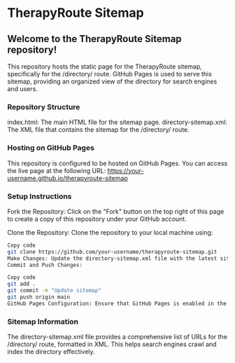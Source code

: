 # TherapyRoute Sitemap
## Welcome to the TherapyRoute Sitemap repository!

This repository hosts the static page for the TherapyRoute sitemap, specifically for the /directory/ route. GitHub Pages is used to serve this sitemap, providing an organized view of the directory for search engines and users.

### Repository Structure
index.html: The main HTML file for the sitemap page.
directory-sitemap.xml: The XML file that contains the sitemap for the /directory/ route.

### Hosting on GitHub Pages
This repository is configured to be hosted on GitHub Pages. You can access the live page at the following URL:
https://your-username.github.io/therapyroute-sitemap

### Setup Instructions
Fork the Repository: Click on the "Fork" button on the top right of this page to create a copy of this repository under your GitHub account.

Clone the Repository: Clone the repository to your local machine using:

```bash
Copy code
git clone https://github.com/your-username/therapyroute-sitemap.git
Make Changes: Update the directory-sitemap.xml file with the latest sitemap data. You can also customize index.html if needed.
Commit and Push Changes:
```

```bash
Copy code
git add .
git commit -m "Update sitemap"
git push origin main
GitHub Pages Configuration: Ensure that GitHub Pages is enabled in the repository settings. Set the source to the main branch or the docs folder, depending on your setup.
```
### Sitemap Information
The directory-sitemap.xml file provides a comprehensive list of URLs for the /directory/ route, formatted in XML. This helps search engines crawl and index the directory effectively.